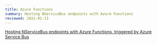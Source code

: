 ```yaml
---
title: Azure Functions
summary: Hosting NServiceBus endpoints with Azure Functions
reviewed: 2021-01-13
---
```


[Hosting NServiceBus endpoints with Azure Functions, triggered by Azure Service Bus](/nservicebus/hosting/azure-functions/service-bus.md)